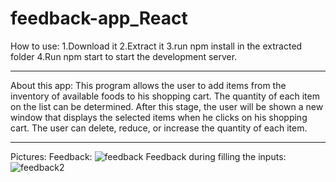 # feedback-app_React
How to use:
1.Download it
2.Extract it
3.run npm install in the extracted folder
4.Run npm start to start the development server.
____________________
About this app:
This program allows the user to add items from the inventory of available foods to his shopping cart. The quantity of each item on the list can be determined. After this stage, the user will be shown a new window that displays the selected items when he clicks on his shopping cart. The user can delete, reduce, or increase the quantity of each item.
____________________
Pictures:
Feedback:
![feedback](https://github.com/arimoa/feedback-app_React/assets/134084996/0649f151-5687-466c-befd-747dda2ea16e)
Feedback during filling the inputs:
![feedback2](https://github.com/arimoa/feedback-app_React/assets/134084996/5be7e1ec-8a66-4564-a9b2-bf1b6249c07d)



